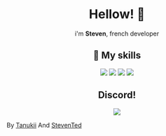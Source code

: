 <h1 align="center">Hellow! 👋</h1>
<p align="center">
i'm <b>Steven</b>, french developer
</p>
<h2 align="center">🎨 My skills </h2>
<p align="center">
  <img src="https://img.shields.io/badge/html5%20-%23E34F26.svg?&style=for-the-badge&logo=html5&logoColor=white"/>
  <img src="https://img.shields.io/badge/css3%20-%231572B6.svg?&style=for-the-badge&logo=css3&logoColor=white"/>
  <img src="https://img.shields.io/badge/javascript%20-%23323330.svg?&style=for-the-badge&logo=javascript&logoColor=%23F7DF1E"/>
   <img src="https://img.shields.io/badge/node.js%20-%2343853D.svg?&style=for-the-badge&logo=node.js&logoColor=white"/>
<div align="center">
<p align="center">
</p>
<h2 align="center"> Discord! </h2>
<img src="[https://lanyard.cnrad.dev/api/9805051](https://discord.com/users/980505175871610951)75871610951" align="center">
</div>
<p opacity="0.3">By <a href="https://github.com/UnTanukii">Tanukii</a> And <a href="https://github.com/StevenTedYt">StevenTed</a></</p>
